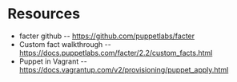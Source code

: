 # Resources

 - facter github -- https://github.com/puppetlabs/facter
 - Custom fact walkthrough -- https://docs.puppetlabs.com/facter/2.2/custom_facts.html
 - Puppet in Vagrant -- https://docs.vagrantup.com/v2/provisioning/puppet_apply.html
